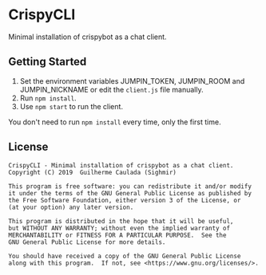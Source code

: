 # CrispyCLI
Minimal installation of crispybot as a chat client.

## Getting Started

1. Set the environment variables JUMPIN_TOKEN, JUMPIN_ROOM and JUMPIN_NICKNAME or edit the `client.js` file manually. 
2. Run `npm install`.
3. Use `npm start` to run the client. 

You don't need to run `npm install` every time, only the first time.

## License
```
CrispyCLI - Minimal installation of crispybot as a chat client.
Copyright (C) 2019  Guilherme Caulada (Sighmir)

This program is free software: you can redistribute it and/or modify
it under the terms of the GNU General Public License as published by
the Free Software Foundation, either version 3 of the License, or
(at your option) any later version.

This program is distributed in the hope that it will be useful,
but WITHOUT ANY WARRANTY; without even the implied warranty of
MERCHANTABILITY or FITNESS FOR A PARTICULAR PURPOSE.  See the
GNU General Public License for more details.

You should have received a copy of the GNU General Public License
along with this program.  If not, see <https://www.gnu.org/licenses/>.
```
